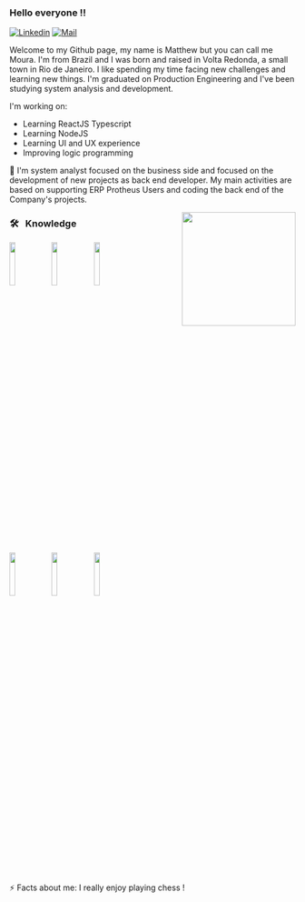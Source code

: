 ### Hello everyone !! 

<p>
<a href="https://www.linkedin.com/in/mateus-moura-pragana-bezerra-83828a12b/" rel="nofollow"><img src="https://camo.githubusercontent.com/6dc9828248fb64760c234f5b24c275a4912e9bb546c281d0c8e67cecb3381669/68747470733a2f2f696d672e736869656c64732e696f2f62616467652f2d4c696e6b6564496e2d626c75653f7374796c653d666c6174266c6f676f3d4c696e6b6564696e266c6f676f436f6c6f723d7768697465" alt="Linkedin" data-canonical-src="https://img.shields.io/badge/-LinkedIn-blue?style=flat&amp;logo=Linkedin&amp;logoColor=white" style="max-width:100%;"></a>

<a href="mailto:mateuspragana@gmail.com">
<img     src="https://camo.githubusercontent.com/4162fc627b288fde4095e803eab5cd03f2cef85ada617eefc497490b0e7a16a7/68747470733a2f2f696d672e736869656c64732e696f2f62616467652f2d456d61696c2d6331343433383f7374796c653d666c6174266c6f676f3d476d61696c266c6f676f436f6c6f723d7768697465" alt="Mail" data-canonical-src="https://img.shields.io/badge/-Email-c14438?style=flat&amp;logo=Gmail&amp;logoColor=white" style="max-width:100%;">
</a>
</p>

Welcome to my Github page, my name is Matthew but you can call me Moura. I'm from Brazil and I was born and raised in Volta Redonda, a small town in Rio de Janeiro. I like spending my time facing new challenges and learning new things. I'm graduated on Production Engineering and I've been studying system analysis and development.

I'm working on:
* Learning ReactJS Typescript
* Learning NodeJS
* Learning UI and UX experience 
* Improving logic programming

🔭 I'm system analyst focused on the business side and focused on the development of new projects as back end developer. My main activities are based on supporting ERP Protheus Users and coding the back end of the Company's projects.

<img height="200px" align="right" src="https://github-readme-stats.vercel.app/api/top-langs/?username=MouraPragana&layout=compact&theme=dark&hide_border=true&cache_seconds=2000" />
<h3>🛠 &nbsp; Knowledge</h3>
<code><img width="14%" src="https://www.vectorlogo.zone/logos/w3_html5/w3_html5-ar21.svg"></code>
<code><img width="14%" src="https://www.vectorlogo.zone/logos/javascript/javascript-horizontal.svg"></code>
<code><img width="14%" src="https://www.vectorlogo.zone/logos/reactjs/reactjs-ar21.svg"></code>
<br />
<code><img width="14%" src="https://www.vectorlogo.zone/logos/nodejs/nodejs-ar21.svg"></code>
<code><img width="14%" src="https://www.vectorlogo.zone/logos/sequelizejs/sequelizejs-ar21.svg"></code>
<code><img width="14%" src="https://www.vectorlogo.zone/logos/expressjs/expressjs-ar21.svg"></code>
<br />
<br />
<br />
⚡ Facts about me: I really enjoy playing chess !
